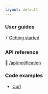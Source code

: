 ```yaml
---
layout: default
---
```


### User guides
:zap: [Getting started](/notifme-docs/guides/getting-started/)

### API reference
:rocket: [/api/notification](/notifme-docs/)

### Code examples
- [Curl](/notifme-docs/code-examples/curl)

